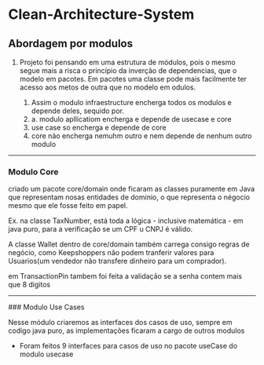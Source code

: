 # Clean-Architecture-System

## Abordagem por modulos
1. Projeto foi pensando em uma estrutura de módulos, pois o mesmo segue mais a risca o princípio da inverção de dependencias, que o modelo em pacotes. Em pacotes uma classe pode mais facilmente ter acesso aos metos de outra que no modelo em odulos. 

   1. Assim o modulo infraestructure encherga todos os modulos e depende deles, sequido por.
   2. a. modulo apllicatiom encherga e depende de usecase e core
   3. use case so encherga e depende de core 
   4. core não encherga nemuhm outro e nem depende de nenhum outro modulo
<hr>

### Modulo Core

   criado um pacote core/domain onde ficaram as classes puramente em Java que representam nosas entidades de dominio, 
o que representa o négocio mesmo que ele fosse feito em papel.

Ex. na classe TaxNumber, está toda a lógica - inclusive matemática - em java puro, para a verificação se um CPF u CNPJ é válido.

   A classe Wallet dentro de core/domain também carrega consigo regras de negócio, como Keepshoppers não podem tranferir valores para Usuarios(um vendedor não transfere dinheiro para um comprador). 

   em TransactionPin tambem foi feita a validação se a senha contem mais que 8 digitos
<hr>
### Modulo Use Cases

   Nesse módulo criaremos as interfaces dos casos de uso, sempre em codigo java puro, as implementações ficaram a cargo de outros modulos 
   * Foram feitos 9 interfaces para casos de uso no pacote useCase do modulo usecase



